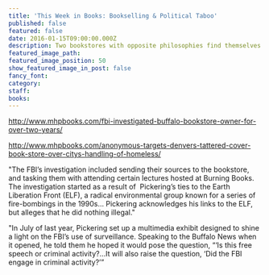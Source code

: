 ```yaml
---
title: 'This Week in Books: Bookselling & Political Taboo'
published: false
featured: false
date: 2016-01-15T09:00:00.000Z
description: Two bookstores with opposite philosophies find themselves mired in controversy.
featured_image_path:
featured_image_position: 50
show_featured_image_in_post: false
fancy_font:
category:
staff:
books:
---
```



http://www.mhpbooks.com/fbi-investigated-buffalo-bookstore-owner-for-over-two-years/

http://www.mhpbooks.com/anonymous-targets-denvers-tattered-cover-book-store-over-citys-handling-of-homeless/

"The FBI’s investigation included sending their sources to the bookstore, and tasking them with attending certain lectures hosted at Burning Books. The investigation started as a result of  Pickering’s ties to the Earth Liberation Front (ELF), a radical environmental group known for a series of fire-bombings in the 1990s… Pickering acknowledges his links to the ELF, but alleges that he did nothing illegal."

"In July of last year, Pickering set up a multimedia exhibit designed to shine a light on the FBI’s use of surveillance. Speaking to the Buffalo News when it opened, he told them he hoped it would pose the question, “‘Is this free speech or criminal activity?…It will also raise the question, ‘Did the FBI engage in criminal activity?’”